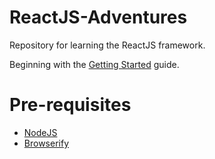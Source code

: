 # ReactJS-Adventures

Repository for learning the ReactJS framework.  

Beginning with the [Getting Started](https://facebook.github.io/react/docs/getting-started.html) guide.

# Pre-requisites

* [NodeJS](https://nodejs.org/en/)
* [Browserify](http://browserify.org/)

